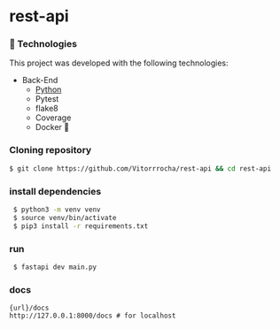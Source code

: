 # rest-api

### 🚀 Technologies

This project was developed with the following technologies:

- Back-End
  - [Python](https://www.python.org/)
  - Pytest
  - flake8
  - Coverage
  - Docker 🐋

  
### Cloning repository

```bash
$ git clone https://github.com/Vitorrrocha/rest-api && cd rest-api
  ```

### install dependencies
 ```bash
  $ python3 -m venv venv
  $ source venv/bin/activate
  $ pip3 install -r requirements.txt
  ```

### run

 ```bash
  $ fastapi dev main.py
  ```

### docs
    {url}/docs
    http://127.0.0.1:8000/docs # for localhost
